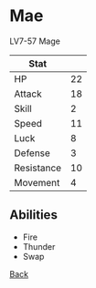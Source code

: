 # Mae

LV7-57 Mage

| Stat       | <!-- --> |
| ---------- | -------- |
| HP         | 22       |
| Attack     | 18       |
| Skill      | 2        |
| Speed      | 11       |
| Luck       | 8        |
| Defense    | 3        |
| Resistance | 10       |
| Movement   | 4        |

## Abilities

- Fire
- Thunder
- Swap

[Back](README.md)

